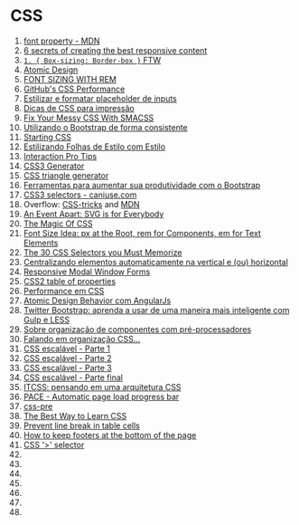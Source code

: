 # CSS

1. [font property - MDN](https://developer.mozilla.org/en-US/docs/Web/CSS/font)
1. [6 secrets of creating the best responsive content](http://www.creativebloq.com/netmag/6-secrets-creating-best-responsive-content-121310185)
1. [`1. { Box-sizing: Border-box }` FTW](http://www.paulirish.com/2012/box-sizing-border-box-ftw)
1. [Atomic Design](http://www.frontendbrasil.com.br/tutoriais/atomic-design-como-funciona/)
1. [FONT SIZING WITH REM](http://snook.ca/archives/html_and_css/font-size-with-rem)
1. [GitHub's CSS Performance](https://speakerdeck.com/jonrohan/githubs-css-performance)
1. [Estilizar e formatar placeholder de inputs](http://tableless.com.br/estilizar-e-formatar-placeholder-de-inputs/)
1. [Dicas de CSS para impressão](http://tableless.com.br/dicas-de-css-para-impressao/)
1. [Fix Your Messy CSS With SMACSS](http://webdesign.tutsplus.com/articles/quick-tip-fix-your-messy-css-with-smacss--webdesign-18489)
1. [Utilizando o Bootstrap de forma consistente](http://www.felipefialho.com/blog/2014/utilizando-o-bootstrap-de-forma-consistente)
1. [Starting CSS](http://davidwalsh.name/starting-css)
1. [Estilizando Folhas de Estilo com Estilo](http://bernarddeluna.com/talks/estilizando/#1)
1. [Interaction Pro Tips](http://aerotwist.com/tutorials/protip-nobody-expects-3d)
1. [CSS3 Generator](http://css3generator.com/)
1. [CSS triangle generator](http://apps.eky.hk/css-triangle-generator/)
1. [Ferramentas para aumentar sua produtividade com o Bootstrap](http://websocialdev.com/ferramentas-para-aumentar-sua-produtividade-com-bootstrap/)
1. [CSS3 selectors - caniuse.com](http://caniuse.com/#feat=css-sel3)
1. Overflow: [CSS-tricks](http://css-tricks.com/almanac/properties/o/overflow/) and [MDN](https://developer.mozilla.org/pt-BR/docs/CSS/overflow)
1. [An Event Apart: SVG is for Everybody](http://www.lukew.com/ff/entry.asp?1859)
1. [The Magic Of CSS](http://adamschwartz.co/magic-of-css/)
1. [Font Size Idea: px at the Root, rem for Components, em for Text Elements](http://css-tricks.com/rems-ems/)
1. [The 30 CSS Selectors you Must Memorize](http://code.tutsplus.com/tutorials/the-30-css-selectors-you-must-memorize--net-16048)
1. [Centralizando elementos automaticamente na vertical e (ou) horizontal](http://codepen.io/LFeh/pen/LFHBG/)
1. [Responsive Modal Window Forms](http://www.pencilscoop.com/2014/03/responsive-modal-window-forms/)
1. [CSS2 table of properties](http://www.w3.org/TR/CSS21/propidx.html)
1. [Performance em CSS](https://www.youtube.com/watch?v=m1iV2C44Duc)
1. [Atomic Design Behavior com AngularJs](http://nomadev.com.br/atomic-design-com-angularjs/)
1. [Twitter Bootstrap: aprenda a usar de uma maneira mais inteligente com Gulp e LESS](http://blog.rafamello.com/bootstrap-inteligente)
1. [Sobre organização de componentes com pré-processadores](http://www.felipefialho.com/blog/2013/sobre-organizacao-de-componentes-com-pre-processadores/#.VGaP43W9_VM)
1. [Falando em organização CSS...](http://www.felipefialho.com/blog/2014/falando-em-organizacao-css/#.VGaS8XW9_VP)
1. [CSS escalável - Parte 1](https://medium.com/@shankarcabus/css-escalavel-parte-1-41e7e863799e)
1. [CSS escalável - Parte 2](https://medium.com/@shankarcabus/css-escalavel-parte-2-acb9f0144c9d)
1. [CSS escalável - Parte 3](https://medium.com/@shankarcabus/css-escalavel-parte-3-b970ae49acb7)
1. [CSS escalável - Parte final](https://medium.com/@shankarcabus/css-escalavel-parte-final-ff845a62ec4a)
1. [ITCSS: pensando em uma arquitetura CSS](http://www.hugobessa.com.br/posts/ITCSS-uma-maneira-de-pensar-arquiteturas-css/)
1. [PACE - Automatic page load progress bar](http://github.hubspot.com/pace/docs/welcome/)
1. [css-pre](http://csspre.com/compare)
1. [The Best Way to Learn CSS](http://webdesign.tutsplus.com/tutorials/the-best-way-to-learn-css--webdesign-11906)
1. [Prevent line break in table cells](https://css-tricks.com/forums/topic/prevent-line-break-in-table-cells/)
1. [How to keep footers at the bottom of the page](http://matthewjamestaylor.com/blog/keeping-footers-at-the-bottom-of-the-page)
1. [CSS '>' selector](http://stackoverflow.com/questions/4459821/css-selector-what-is-it)
1. []()
1. []()
1. []()
1. []()
1. []()
1. []()
1. []()
